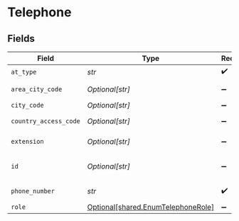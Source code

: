 # Telephone


## Fields

| Field                                                                          | Type                                                                           | Required                                                                       | Description                                                                    | Example                                                                        |
| ------------------------------------------------------------------------------ | ------------------------------------------------------------------------------ | ------------------------------------------------------------------------------ | ------------------------------------------------------------------------------ | ------------------------------------------------------------------------------ |
| `at_type`                                                                      | *str*                                                                          | :heavy_check_mark:                                                             | N/A                                                                            | Telephone                                                                      |
| `area_city_code`                                                               | *Optional[str]*                                                                | :heavy_minus_sign:                                                             | Telephone Area CityCode                                                        | 972                                                                            |
| `city_code`                                                                    | *Optional[str]*                                                                | :heavy_minus_sign:                                                             | City Code                                                                      | DEN                                                                            |
| `country_access_code`                                                          | *Optional[str]*                                                                | :heavy_minus_sign:                                                             | TelephoneCountry AccessCode                                                    | 1                                                                              |
| `extension`                                                                    | *Optional[str]*                                                                | :heavy_minus_sign:                                                             | Telephone extension number                                                     | 234                                                                            |
| `id`                                                                           | *Optional[str]*                                                                | :heavy_minus_sign:                                                             | UOptional internally referenced id                                             | 3                                                                              |
| `phone_number`                                                                 | *str*                                                                          | :heavy_check_mark:                                                             | Mobile/Telephone Number                                                        | 972-000-787                                                                    |
| `role`                                                                         | [Optional[shared.EnumTelephoneRole]](../../models/shared/enumtelephonerole.md) | :heavy_minus_sign:                                                             | N/A                                                                            | Mobile                                                                         |